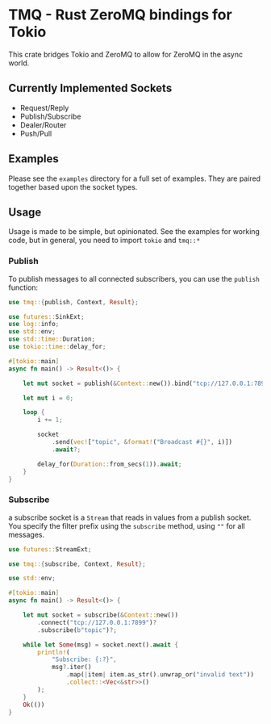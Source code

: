 # TMQ - Rust ZeroMQ bindings for Tokio

This crate bridges Tokio and ZeroMQ to allow for ZeroMQ in the async world.

## Currently Implemented Sockets

* Request/Reply
* Publish/Subscribe
* Dealer/Router
* Push/Pull

## Examples

Please see the `examples` directory for a full set of examples.  They are paired together based upon the socket types.

## Usage

Usage is made to be simple, but opinionated.   See the examples for working code, but in general, you need to import `tokio` and `tmq::*`

### Publish

To publish messages to all connected subscribers, you can use the `publish` function:

```rust
use tmq::{publish, Context, Result};

use futures::SinkExt;
use log::info;
use std::env;
use std::time::Duration;
use tokio::time::delay_for;

#[tokio::main]
async fn main() -> Result<()> {

    let mut socket = publish(&Context::new()).bind("tcp://127.0.0.1:7899")?;

    let mut i = 0;

    loop {
        i += 1;

        socket
            .send(vec!["topic", &format!("Broadcast #{}", i)])
            .await?;

        delay_for(Duration::from_secs(1)).await;
    }
}
```

### Subscribe

a subscribe socket is a `Stream` that reads in values from a publish socket.  You specify the filter prefix using the `subscribe` method, using `""` for all messages.

```rust
use futures::StreamExt;

use tmq::{subscribe, Context, Result};

use std::env;

#[tokio::main]
async fn main() -> Result<()> {

    let mut socket = subscribe(&Context::new())
        .connect("tcp://127.0.0.1:7899")?
        .subscribe(b"topic")?;

    while let Some(msg) = socket.next().await {
        println!(
            "Subscribe: {:?}",
            msg?.iter()
                .map(|item| item.as_str().unwrap_or("invalid text"))
                .collect::<Vec<&str>>()
        );
    }
    Ok(())
}
```



